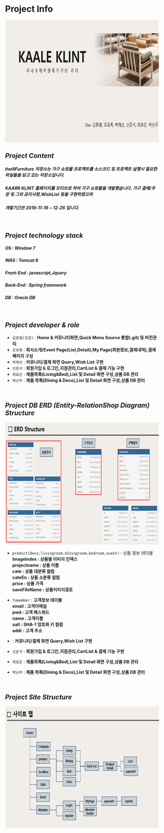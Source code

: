 <h1><b>Project Info</b></h1>

<img src="/githubimage/projectMain.png" width="850px" height="400px"></img><br/>

*Project Content*
----------------------
<h5>itwillFurniture 저장소는 가구 쇼핑몰 프로젝트를 소스코드 및 프로젝트 실행시 필요한 파일들을 담고 있는 저장소입니다.</h5>
<h5>KAARR KLINT 홈페이지를 모티브로 하여 가구 쇼핑몰을 개발했습니다. 가구 결제/주문 및 그외 공지사항,WishList 등을 구현하였으며 </h5>
<h5>개발기간은 2019-11-16 ~ 12-26 입니다.</h5>
<br/>

*Project technology stack*
-------------------------
<h5>OS : Window 7 </h5>
<h5>WAS : Tomcat 8 </h5>
<h5>Front-End : javascript,Jquery</h5>
<h5>Back-End : Spring framework</h5>
<h5>DB : Oracle DB</h5>
<br/>


*Project developer & role*
----------------------------
* <code>김동철(조장)</code> : <b>Home & 커뮤니티화면,Quick Menu Source 통합(.git) 및 버전관리</b>
* <code>조유록</code> : <b>회사소개/Event Page(List,Detail),My Page(회원정보,결제내역),결제 페이지 구성</b>
* <code>박재선</code> : <b>커뮤니티/결제 화면 Query,Wish List 구현</b>
* <code>신준석</code> : <b>회원가입 & 로그인,지점관리,CartList & 결제 기능 구현</b>
* <code>최효은</code> : <b>제품목록(Living&Bed),List 및 Detail 화면 구성,상품 DB 관리</b>
* <code>박난주</code> : <b>제품 목록(Dining & Deco),List 및 Detail 화면 구성,상품 DB 관리</b>
<br/>


*Project DB ERD (Entity-RelationShop Diagram) Structure*
----------------------------

<img src="/githubimage/projectERD.png" width="850px" height="400px"></img><br/>

* <code>product(deco,livingroom,diningroom,bedroom,event)</code> : 상품 정보 테이블<br/>
<b>ImageIndex : 상품별 이미지 인덱스</b><br/>
<b>projectname : 상품 이름</b><br/>
<b>cate : 상품 대분류 컬럼</b><br/>
<b>cateEn : 상품 소분류 컬럼</b><br/>
<b>price : 상품 가격</b><br/>
<b>saveFileName : 상품이미지경로</b><br>

* <code>fumember</code> : <b>고객정보 테이블</b><br/>
<b>email : 고객이메일</b><br>
<b>pwd : 고객 패스워드</b><br>
<b>name : 고객이름</b><br>
<b>salt : SHA-1 암호화 키 컬럼</b><br>
<b>addr : 고객 주소</b><br>

* <code></code> : <b>커뮤니티/결제 화면 Query,Wish List 구현</b>
* <code>신준석</code> : <b>회원가입 & 로그인,지점관리,CartList & 결제 기능 구현</b>
* <code>최효은</code> : <b>제품목록(Living&Bed),List 및 Detail 화면 구성,상품 DB 관리</b>
* <code>박난주</code> : <b>제품 목록(Dining & Deco),List 및 Detail 화면 구성,상품 DB 관리</b>
<br/>



*Project Site Structure*
----------------------------

<img src="/githubimage/projectSite.png" width="850px" height="400px"></img><br/>


